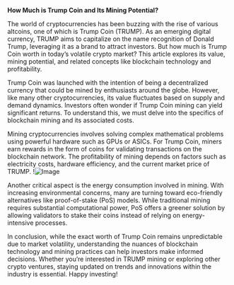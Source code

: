 **How Much is Trump Coin and Its Mining Potential?**

The world of cryptocurrencies has been buzzing with the rise of various altcoins, one of which is Trump Coin (TRUMP). As an emerging digital currency, TRUMP aims to capitalize on the name recognition of Donald Trump, leveraging it as a brand to attract investors. But how much is Trump Coin worth in today’s volatile crypto market? This article explores its value, mining potential, and related concepts like blockchain technology and profitability.

Trump Coin was launched with the intention of being a decentralized currency that could be mined by enthusiasts around the globe. However, like many other cryptocurrencies, its value fluctuates based on supply and demand dynamics. Investors often wonder if Trump Coin mining can yield significant returns. To understand this, we must delve into the specifics of blockchain mining and its associated costs.

Mining cryptocurrencies involves solving complex mathematical problems using powerful hardware such as GPUs or ASICs. For Trump Coin, miners earn rewards in the form of coins for validating transactions on the blockchain network. The profitability of mining depends on factors such as electricity costs, hardware efficiency, and the current market price of TRUMP. !![Image](https://github.com/user-attachments/assets/590b50a7-4459-4e76-8a31-559aed223621)

Another critical aspect is the energy consumption involved in mining. With increasing environmental concerns, many are turning toward eco-friendly alternatives like proof-of-stake (PoS) models. While traditional mining requires substantial computational power, PoS offers a greener solution by allowing validators to stake their coins instead of relying on energy-intensive processes.

In conclusion, while the exact worth of Trump Coin remains unpredictable due to market volatility, understanding the nuances of blockchain technology and mining practices can help investors make informed decisions. Whether you’re interested in TRUMP mining or exploring other crypto ventures, staying updated on trends and innovations within the industry is essential. Happy investing!